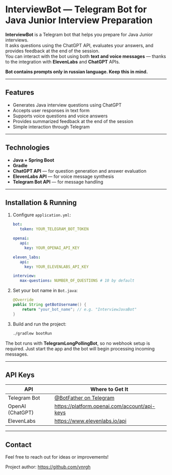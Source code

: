 # InterviewBot — Telegram Bot for Java Junior Interview Preparation

**InterviewBot** is a Telegram bot that helps you prepare for Java Junior interviews.  
It asks questions using the ChatGPT API, evaluates your answers, and provides feedback at the end of the session.  
You can interact with the bot using both **text and voice messages** — thanks to the integration with **ElevenLabs** and **ChatGPT** APIs.

**Bot contains prompts only in russian language. Keep this in mind.**

---

## Features

- Generates Java interview questions using ChatGPT
- Accepts user responses in text form
- Supports voice questions and voice answers
- Provides summarized feedback at the end of the session
- Simple interaction through Telegram

---

## Technologies

- **Java + Spring Boot**
- **Gradle**
- **ChatGPT API** — for question generation and answer evaluation
- **ElevenLabs API** — for voice message synthesis
- **Telegram Bot API** — for message handling

---

## Installation & Running

1. Configure `application.yml`:

   ```yaml
   bot:
      token: YOUR_TELEGRAM_BOT_TOKEN

   openai:
      api:
        key: YOUR_OPENAI_API_KEY

   eleven_labs:
      api:
        key: YOUR_ELEVENLABS_API_KEY
   
   interview:
      max-questions: NUMBER_OF_QUESTIONS # 10 by default
   ```

2. Set your bot name in `Bot.java`:

   ```java
   @Override
   public String getBotUsername() {
       return "your_bot_name"; // e.g. "InterviewJavaBot"
   }
   ```

3. Build and run the project:

   ```bash
   ./gradlew bootRun
   ```

The bot runs with **TelegramLongPollingBot**, so no webhook setup is required. Just start the app and the bot will begin processing incoming messages.

---

## API Keys

| API             | Where to Get It                             |
|------------------|---------------------------------------------|
| Telegram Bot     | [@BotFather on Telegram](https://t.me/BotFather) |
| OpenAI (ChatGPT) | https://platform.openai.com/account/api-keys |
| ElevenLabs       | https://www.elevenlabs.io/api               |

---

## Contact

Feel free to reach out for ideas or improvements!

Project author: https://github.com/vnrgh

